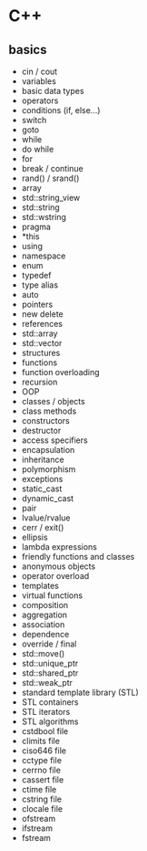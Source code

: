 # C++
## basics
- cin / cout
- variables
- basic data types
- operators
- conditions (if, else...)
- switch
- goto
- while
- do while
- for
- break / continue
- rand() / srand()
- array
- std::string_view
- std::string
- std::wstring
- pragma
- *this
- using
- namespace
- enum
- typedef
- type alias
- auto
- pointers
- new delete
- references
- std::array
- std::vector
- structures
- functions
- function overloading
- recursion
- OOP
- classes / objects
- class methods
- constructors
- destructor
- access specifiers
- encapsulation
- inheritance
- polymorphism
- exceptions
- static_cast
- dynamic_cast
- pair
- lvalue/rvalue
- cerr / exit()
- ellipsis
- lambda expressions
- friendly functions and classes
- anonymous objects
- operator overload
- templates
- virtual functions
- composition
- aggregation
- association
- dependence
- override / final
- std::move()
- std::unique_ptr
- std::shared_ptr
- std::weak_ptr
- standard template library (STL)
- STL containers
- STL iterators
- STL algorithms
- cstdbool file
- climits file
- ciso646 file
- cctype file
- cerrno file
- cassert file
- ctime file
- cstring file
- clocale file
- ofstream
- ifstream
- fstream
